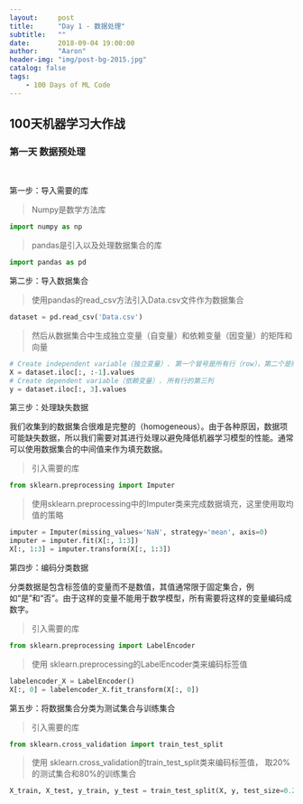 ```yaml
---
layout:     post
title:      "Day 1 - 数据处理"
subtitle:   ""
date:       2018-09-04 19:00:00
author:     "Aaron"
header-img: "img/post-bg-2015.jpg"
catalog: false
tags:
    - 100 Days of ML Code
---
```



## 100天机器学习大作战 
### 第一天 数据预处理

<br/>

第一步：导入需要的库

> Numpy是数学方法库
```python
import numpy as np
```

> pandas是引入以及处理数据集合的库
```python
import pandas as pd
```

第二步：导入数据集合

> 使用pandas的read_csv方法引入Data.csv文件作为数据集合

```python
dataset = pd.read_csv('Data.csv')
```

> 然后从数据集合中生成独立变量（自变量）和依赖变量（因变量）的矩阵和向量

```python
# Create independent variable（独立变量）. 第一个冒号是所有行（row），第二个是除了最后一个的所有列（column）
X = dataset.iloc[:, :-1].values
# Create dependent variable（依赖变量）. 所有行的第三列
y = dataset.iloc[:, 3].values
```

第三步：处理缺失数据

我们收集到的数据集合很难是完整的（homogeneous）。由于各种原因，数据项可能缺失数据，所以我们需要对其进行处理以避免降低机器学习模型的性能。通常可以使用数据集合的中间值来作为填充数据。

> 引入需要的库

```python
from sklearn.preprocessing import Imputer
```

> 使用sklearn.preprocessing中的Imputer类来完成数据填充，这里使用取均值的策略

```python
imputer = Imputer(missing_values='NaN', strategy='mean', axis=0)
imputer = imputer.fit(X[:, 1:3])
X[:, 1:3] = imputer.transform(X[:, 1:3])
```

第四步：编码分类数据

分类数据是包含标签值的变量而不是数值，其值通常限于固定集合，例如“是”和“否”。由于这样的变量不能用于数学模型，所有需要将这样的变量编码成数字。

> 引入需要的库

```python
from sklearn.preprocessing import LabelEncoder
```

> 使用 sklearn.preprocessing的LabelEncoder类来编码标签值

```python
labelencoder_X = LabelEncoder()
X[:, 0] = labelencoder_X.fit_transform(X[:, 0])
```

第五步：将数据集合分类为测试集合与训练集合

> 引入需要的库

```python
from sklearn.cross_validation import train_test_split
```

> 使用 sklearn.cross_validation的train_test_split类来编码标签值， 取20%的测试集合和80%的训练集合

```python
X_train, X_test, y_train, y_test = train_test_split(X, y, test_size=0.2, random_state=0)
```





